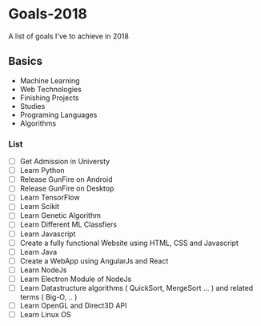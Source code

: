 # Goals-2018
A list of goals I've to achieve in 2018

## Basics
* Machine Learning
* Web Technologies
* Finishing Projects
* Studies
* Programing Languages
* Algorithms
### List
- [ ] Get Admission in Universty
- [ ] Learn Python
- [ ] Release GunFire on Android
- [ ] Release GunFire on Desktop
- [ ] Learn TensorFlow
- [ ] Learn Scikit
- [ ] Learn Genetic Algorithm
- [ ] Learn Different ML Classfiers
- [ ] Learn Javascript
- [ ] Create a fully functional Website using HTML, CSS and Javascript
- [ ] Learn Java
- [ ] Create a WebApp using AngularJs and React
- [ ] Learn NodeJs
- [ ] Learn Electron Module of NodeJs
- [ ] Learn Datastructure algorithms ( QuickSort, MergeSort ... ) and related terms ( Big-O, .. )
- [ ] Learn OpenGL and Direct3D API
- [ ] Learn Linux OS
